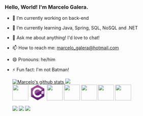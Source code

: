 ### Hello, World! I'm Marcelo Galera.




- 🔭 I’m currently working on back-end
- 🌱 I’m currently learning Java, Spring, SQL, NoSQL and .NET
- 💬 Ask me about anything! I'd love to chat!
- 📫 How to reach me: marcelo_galera@hotmail.com
- 😄 Pronouns: he/him
- ⚡ Fun fact: I'm not Batman!
  
  <a href="https://github.com/MarceloGalera/MarceloGalera">
    <img height="180em" src="https://github-readme-stats.vercel.app/api?username=MarceloGalera&show_icons=true&theme=dracula&count_private=true" alt="Marcelo's github stats" />
  </a>
  <a href="https://github.com/MarceloGalera/MarceloGalera">
    <img height="180em" src="https://github-readme-stats.vercel.app/api/top-langs/?username=MarceloGalera&layout=compact&langs_count=7&theme=dracula" />
  </a>
  
  
  <br>
  
  <div style="display: inline_block">
    <img align="center" height="50" width="50" src="https://cdn.jsdelivr.net/gh/devicons/devicon/icons/java/java-original.svg" />
    <img align="center"height="50" width="50" src="https://raw.githubusercontent.com/devicons/devicon/master/icons/csharp/csharp-original.svg">
    <img align="center"height="50" width="50" src="https://cdn.jsdelivr.net/gh/devicons/devicon/icons/dotnetcore/dotnetcore-original.svg" />
    <img align="center"height="50" width="50" src="https://cdn.jsdelivr.net/gh/devicons/devicon/icons/spring/spring-original.svg" />
    <img align="center" height="50" width="50" src="https://cdn.jsdelivr.net/gh/devicons/devicon/icons/jenkins/jenkins-original.svg" />
    <img align="center" height="50" width="50" src="https://cdn.jsdelivr.net/gh/devicons/devicon/icons/mongodb/mongodb-original.svg" />
    <img align="center" height="50" width="50" src="https://cdn.jsdelivr.net/gh/devicons/devicon/icons/postgresql/postgresql-original.svg" />
  </div>
  
   <br>
    
  <div>
  <a href="https://instagram.com/marcelo_galera" target="_blank"><img src="https://img.shields.io/badge/-Instagram-%23E4405F?style=for-the-badge&logo=instagram&logoColor=white" target="_blank"></a>
  <a href = "mailto:marcelo_galera@hotmail.com"><img src="https://img.shields.io/badge/-Gmail-%23333?style=for-the-badge&logo=gmail&logoColor=white" target="_blank"></a>
  <a href="https://www.linkedin.com/in/marcelo-galera-980274232/" target="_blank"><img src="https://img.shields.io/badge/-LinkedIn-%230077B5?style=for-the-badge&logo=linkedin&logoColor=white" target="_blank"></a> 
  </div>
